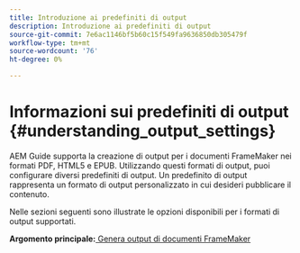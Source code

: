 ```yaml
---
title: Introduzione ai predefiniti di output
description: Introduzione ai predefiniti di output
source-git-commit: 7e6ac1146bf5b60c15f549fa9636850db305479f
workflow-type: tm+mt
source-wordcount: '76'
ht-degree: 0%

---
```



# Informazioni sui predefiniti di output {#understanding_output_settings}

AEM Guide supporta la creazione di output per i documenti FrameMaker nei formati PDF, HTML5 e EPUB. Utilizzando questi formati di output, puoi configurare diversi predefiniti di output. Un predefinito di output rappresenta un formato di output personalizzato in cui desideri pubblicare il contenuto.

Nelle sezioni seguenti sono illustrate le opzioni disponibili per i formati di output supportati.

**Argomento principale:**[ Genera output di documenti FrameMaker](fm-output-generatation.md)

